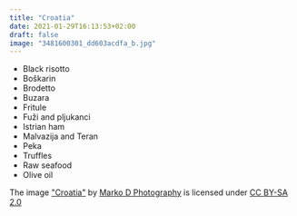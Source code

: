 ```yaml
---
title: "Croatia"
date: 2021-01-29T16:13:53+02:00
draft: false
image: "3481600301_dd603acdfa_b.jpg"
---
```

* Black risotto
* Boškarin
* Brodetto
* Buzara
* Fritule
* Fuži and pljukanci
* Istrian ham
* Malvazija and Teran
* Peka
* Truffles
* Raw seafood
* Olive oil

The image <a href="https://www.flickr.com/photos/26329758@N02/3481600301">"Croatia"</a>
<span>
  by <a href="https://www.flickr.com/photos/26329758@N02">Marko D Photography</a>
</span>
is licensed under <a href="https://creativecommons.org/licenses/by-sa/2.0/?ref=ccsearch&atype=html" style="margin-right: 5px;">CC BY-SA 2.0</a>
